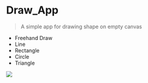 # Draw_App
> A simple app for drawing shape on empty canvas
>



- Freehand Draw
- Line
- Rectangle
- Circle
- Triangle



![](https://github.com/FHShubho/Draw_App/blob/main/draw_app.gif)



